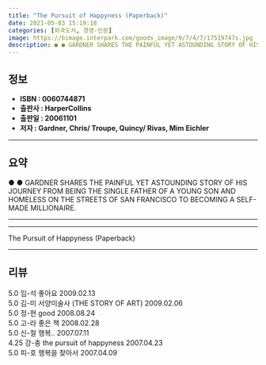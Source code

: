 ```yaml
---
title: "The Pursuit of Happyness (Paperback)"
date: 2021-05-03 15:19:18
categories: [외국도서, 경영-인문]
image: https://bimage.interpark.com/goods_image/9/7/4/7/17519747s.jpg
description: ● ● GARDNER SHARES THE PAINFUL YET ASTOUNDING STORY OF HIS JOURNEY FROM BEING THE SINGLE FATHER OF A YOUNG SON AND HOMELESS ON THE STREETS OF SAN FRANCISCO TO
---
```


## **정보**

- **ISBN : 0060744871**
- **출판사 : HarperCollins**
- **출판일 : 20061101**
- **저자 : Gardner, Chris/ Troupe, Quincy/ Rivas, Mim Eichler**

------



## **요약**

●  ●  GARDNER SHARES THE PAINFUL YET ASTOUNDING STORY OF HIS JOURNEY FROM BEING THE SINGLE FATHER OF A YOUNG SON AND HOMELESS ON THE STREETS OF SAN FRANCISCO TO BECOMING A SELF-MADE MILLIONAIRE.

------



------


The Pursuit of Happyness (Paperback) 

------


## **리뷰** 

5.0 임-석 좋아요 2009.02.13 <br/>5.0 김-미 서양미술사 (THE STORY OF ART)  2009.02.06 <br/>5.0 정-현 good 2008.08.24 <br/>5.0 고-라 좋은 책 2008.02.28 <br/>5.0 신-철 행복.. 2007.07.11 <br/>4.25 강-충 the pursuit of happyness 2007.04.23 <br/>5.0 피-호 행복을 찾아서 2007.04.09 <br/>